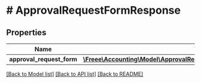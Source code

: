 # # ApprovalRequestFormResponse

## Properties

Name | Type | Description | Notes
------------ | ------------- | ------------- | -------------
**approval_request_form** | [**\Freee\Accounting\Model\ApprovalRequestFormResponseApprovalRequestForm**](ApprovalRequestFormResponseApprovalRequestForm.md) |  |

[[Back to Model list]](../../README.md#models) [[Back to API list]](../../README.md#endpoints) [[Back to README]](../../README.md)
